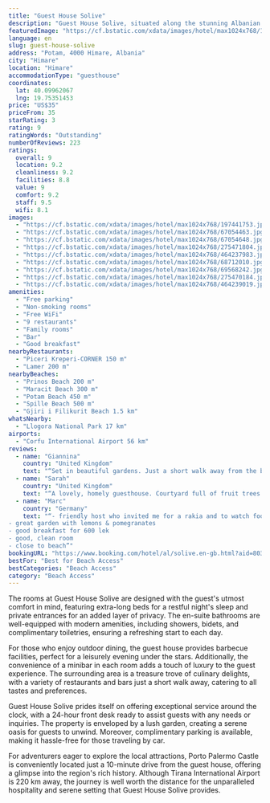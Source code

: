 ```yaml
---
title: "Guest House Solive"
description: "Guest House Solive, situated along the stunning Albanian Riviera, presents an inviting retreat for travelers seeking both comfort and convenience."
featuredImage: "https://cf.bstatic.com/xdata/images/hotel/max1024x768/197441753.jpg?k=b43b1165364ac612d9296042ca9ee05746ac8d1c4fcd6f0bd2851098ffeeafec&o=&hp=1"
language: en
slug: guest-house-solive
address: "Potam, 4000 Himare, Albania"
city: "Himare"
location: "Himare"
accommodationType: "guesthouse"
coordinates:
  lat: 40.09962067
  lng: 19.75351453
price: "US$35"
priceFrom: 35
starRating: 3
rating: 9
ratingWords: "Outstanding"
numberOfReviews: 223
ratings:
  overall: 9
  location: 9.2
  cleanliness: 9.2
  facilities: 8.8
  value: 9
  comfort: 9.2
  staff: 9.5
  wifi: 8.1
images:
  - "https://cf.bstatic.com/xdata/images/hotel/max1024x768/197441753.jpg?k=b43b1165364ac612d9296042ca9ee05746ac8d1c4fcd6f0bd2851098ffeeafec&o=&hp=1"
  - "https://cf.bstatic.com/xdata/images/hotel/max1024x768/67054463.jpg?k=ad45b315023ff64957e63fd55cdd99071627ae1825d3d2efe713dc52d3e65bf3&o=&hp=1"
  - "https://cf.bstatic.com/xdata/images/hotel/max1024x768/67054648.jpg?k=b7d6df5042a8980b6c09bf1d8eef7ab39b0b9f19ea6c46604c08855cbcfb8361&o=&hp=1"
  - "https://cf.bstatic.com/xdata/images/hotel/max1024x768/275471804.jpg?k=6cbc61150423d62ab40365cd104dc19944c54b5c1046a1c3a0e2735ece33aca5&o=&hp=1"
  - "https://cf.bstatic.com/xdata/images/hotel/max1024x768/464237983.jpg?k=14bcaa442ba68feac74f480872376845e2eb36b83c36f8df07de1fcf758f951d&o=&hp=1"
  - "https://cf.bstatic.com/xdata/images/hotel/max1024x768/68712010.jpg?k=835ff4df7bffaab121b4722f5482d45df517586d7f6af3b7eab5e14732603a91&o=&hp=1"
  - "https://cf.bstatic.com/xdata/images/hotel/max1024x768/69568242.jpg?k=fa78f0d5194c408c3a640ab0d83fd4b495d3631cb3598aa53903de7c932a2fbd&o=&hp=1"
  - "https://cf.bstatic.com/xdata/images/hotel/max1024x768/275470184.jpg?k=54e023993544a7c28562bb3d2893854bdaeda11fcf7d66afedb50bb989acdb18&o=&hp=1"
  - "https://cf.bstatic.com/xdata/images/hotel/max1024x768/464239019.jpg?k=33d890080c286cd410989e2dd1928f964e69b10a97233b4fa918c34cbabf80a0&o=&hp=1"
amenities:
  - "Free parking"
  - "Non-smoking rooms"
  - "Free WiFi"
  - "9 restaurants"
  - "Family rooms"
  - "Bar"
  - "Good breakfast"
nearbyRestaurants:
  - "Piceri Kreperi-CORNER 150 m"
  - "Lamer 200 m"
nearbyBeaches:
  - "Prinos Beach 200 m"
  - "Maracit Beach 300 m"
  - "Potam Beach 450 m"
  - "Spille Beach 500 m"
  - "Gjiri i Filikurit Beach 1.5 km"
whatsNearby:
  - "Llogora National Park 17 km"
airports:
  - "Corfu International Airport 56 km"
reviews:
  - name: "Giannina"
    country: "United Kingdom"
    text: "“Set in beautiful gardens. Just a short walk away from the beach. The rooms were clean and comfy and staff were welcoming.”"
  - name: "Sarah"
    country: "United Kingdom"
    text: "“A lovely, homely guesthouse. Courtyard full of fruit trees and places to sit. Excellent dinner (£ extra) and breakfast. 3 mins from beach. Quiet and peaceful.”"
  - name: "Marc"
    country: "Germany"
    text: "“- friendly host who invited me for a rakia and to watch football
- great garden with lemons & pomegranates
- good breakfast for 600 lek
- good, clean room
- close to beach”"
bookingURL: "https://www.booking.com/hotel/al/solive.en-gb.html?aid=8035640"
bestFor: "Best for Beach Access"
bestCategories: "Beach Access"
category: "Beach Access"
---
```


The rooms at Guest House Solive are designed with the guest's utmost comfort in mind, featuring extra-long beds for a restful night's sleep and private entrances for an added layer of privacy. The en-suite bathrooms are well-equipped with modern amenities, including showers, bidets, and complimentary toiletries, ensuring a refreshing start to each day.

For those who enjoy outdoor dining, the guest house provides barbecue facilities, perfect for a leisurely evening under the stars. Additionally, the convenience of a minibar in each room adds a touch of luxury to the guest experience. The surrounding area is a treasure trove of culinary delights, with a variety of restaurants and bars just a short walk away, catering to all tastes and preferences.

Guest House Solive prides itself on offering exceptional service around the clock, with a 24-hour front desk ready to assist guests with any needs or inquiries. The property is enveloped by a lush garden, creating a serene oasis for guests to unwind. Moreover, complimentary parking is available, making it hassle-free for those traveling by car.

For adventurers eager to explore the local attractions, Porto Palermo Castle is conveniently located just a 10-minute drive from the guest house, offering a glimpse into the region's rich history. Although Tirana International Airport is 220 km away, the journey is well worth the distance for the unparalleled hospitality and serene setting that Guest House Solive provides.